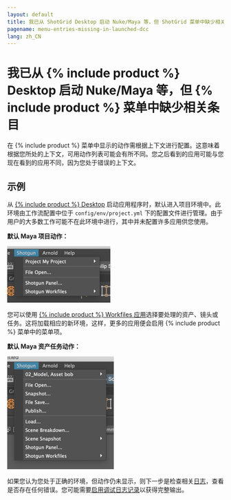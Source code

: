 ```yaml
---
layout: default
title: 我已从 ShotGrid Desktop 启动 Nuke/Maya 等，但 ShotGrid 菜单中缺少相关条目
pagename: menu-entries-missing-in-launched-dcc
lang: zh_CN
---
```


# 我已从 {% include product %} Desktop 启动 Nuke/Maya 等，但 {% include product %} 菜单中缺少相关条目

在 {% include product %} 菜单中显示的动作需根据上下文进行配置。这意味着根据您所处的上下文，可用动作列表可能会有所不同。您之后看到的应用可能与您现在看到的应用不同，因为您处于错误的上下文。

## 示例

从 [{% include product %} Desktop](https://support.shotgunsoftware.com/hc/zh-cn/articles/219039818) 启动应用程序时，默认进入项目环境中。此环境由工作流配置中位于 `config/env/project.yml` 下的配置文件进行管理。由于用户的大多数工作可能不在此环境中进行，其中并未配置许多应用供您使用。

**默认 Maya 项目动作：**

![{% include product %} 菜单项目动作](images/shotgun-menu-project-actions.png)

您可以使用 [{% include product %} Workfiles 应用](https://support.shotgunsoftware.com/hc/zh-cn/articles/219033088-Your-Work-Files)选择要处理的资产、镜头或任务。这将加载相应的新环境，这样，更多的应用便会启用 {% include product %} 菜单中的菜单项。

**默认 Maya 资产任务动作：**

![{% include product %} 菜单项目动作](images/shotgun-menu-asset-step-actions.png)

如果您认为您处于正确的环境，但动作仍未显示，则下一步是检查相关[日志](where-are-my-log-files.md)，查看是否存在任何错误。您可能需要[启用调试日志记录](turn-debug-logging-on.md)以获得完整输出。